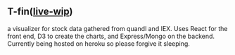 ## T-fin([live-wip](tfin.artemkharshan.com))
a visualizer for stock data gathered from quandl and IEX. Uses React for the front end, D3 to create the charts, and Express/Mongo on the backend. Currently being hosted on heroku so please forgive it sleeping. 

